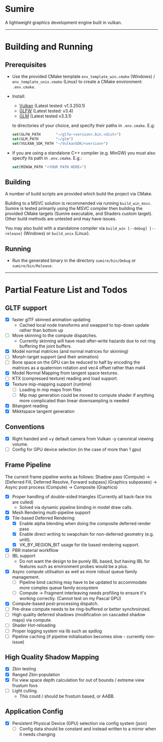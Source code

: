 # Sumire

A lightweight graphics development engine built in vulkan.

---

# Building and Running

## Prerequisites

- Use the provided CMake template `env_template_win.cmake` (Windows) / `env_template_unix.cmake` (Linux) to create a CMake environment: `.env.cmake`.

- Install:
    - [Vulkan](https://vulkan.lunarg.com/sdk/home) (Latest tested: v1.3.250.1)
    - [GLFW](https://www.glfw.org/download) (Latest tested: v3.4)
    - [GLM](https://github.com/g-truc/glm) (Latest tested v3.3.1)
  
  to directories of your choice, and specify their paths in `.env.cmake`. E.g:
  ```cmake
  set(GLFW_PATH       "~/glfw-<version>.bin.<dist>")
  set(GLM_PATH        "~/glm")
  set(VULKAN_SDK_PATH "~/VulkanSDK/<version>")
  ```
- If you are using a standalone C++ compiler (e.g. MinGW) you must also specify its path in `.env.cmake`. E.g.:
  ```cmake
  set(MINGW_PATH "<YOUR PATH HERE>")
  ```

## Building
A number of build scripts are provided which build the project via CMake. 

Building to a MSVC solution is recommended via running `build_win_msvc`. Sumire is tested primarily using the MSVC compiler then building the provided CMake targets (Sumire executable, and Shaders custom target).
Other build methods are untested and may have issues.

You may also build with a standalone compiler 
via `build_win [--debug] [--release]` (Windows) or `build_unix` (Linux).

## Running
- Run the generated binary in the directory `sumire/bin/Debug` or `sumire/bin/Release`.

---

# Partial Feature List and Todos

## GLTF support
- [X] faster glTF skinned animation updating
    - Cached local node transforms and swapped to top-down update rather than bottom up
- [ ] Move skinning to the compute dispatches.
    - Currently skinning will have read-after-write hazards due to not ring buffering the joint buffers.
- [X] Model normal matrices (and normal matrices for skinning)
- [ ] Morph-target support (and their animation)
- [ ] Bone space on the GPU can be reduced to half by encoding the matrices as a quaternion rotation and vec4 offset rather than mat4
- [X] Model Normal Mapping from tangent space textures.
- [ ] KTX (compressed texture) reading and load support.
- [X] Texture mip-mapping support (runtime)
    - [ ] Loading in mip maps from files
    - [ ] Mip map generation could be moved to compute shader if anything more complicated than linear downsampling is needed
- [X] Bitangent reading
- [X] Mikktspace tangent generation

## Conventions
- [X] Right handed and +y default camera from Vulkan -y canonical viewing volume.
- [ ] Config for GPU device selection (in the case of more than 1 gpu)

## Frame Pipeline
The current frame pipeline works as follows:
Shadow pass (Compute) -> [Deferred Fill, Deferred Resolve, Forward subpass] (Graphics subpasses) -> Async post process (Compute) -> Composite (Graphics)

- [X] Proper handling of double-sided triangles (Currently all back-face tris are culled)
    - Solved via dynamic pipeline binding in model draw calls.
- [X] Mesh Rendering multi-pipeline support
- [X] Tile-based Deferred Rendering
    - [X] Enable alpha blending when doing the composite deferred render pass
    - [X] Enable direct writing to swapchain for non-deferred geometry (e.g. unlit).
    - [X] VK_BY_REGION_BIT usage for tile based rendering support.
- [X] PBR material workfllow
- [ ] IBL support
    - Do not want the design to be purely IBL based, but having IBL for features such as environment probes would be a plus.
- [X] Async compute utilisation as well as more robust queue family management.
    - [ ] Pipeline bind caching may have to be updated to accommodate more complex queue family ecosystem
    - [ ] Compute -> Fragment interleaving needs profiling to ensure it's working correctly. (Cannot test on my Pascal GPU)
- [X] Compute-based post-processing dispatch.
- [ ] Pre-draw compute needs to be ring-buffered or better synchroinzed.
- [ ] High quality deferred shadows (modification on cascaded shadow maps) via compute.
- [ ] Shader Hot-reloading
- [ ] Proper logging system via lib such as spdlog
- [ ] Pipeline caching (if pipeline initialisation becomes slow - currently non-issue)

## High Quality Shadow Mapping
- [X] Zbin testing
- [X] Ranged Zbin population
- [X] Fix view space depth calculation for out of bounds / extreme view frustum fovs
- [ ] Light culling.
    - This could / should be frustum based, or AABB.

## Application Config
- [X] Persistent Physical Device (GPU) selection via config system (json)
    - [ ] Config data should be constant and instead written to a mirror when it needs changing